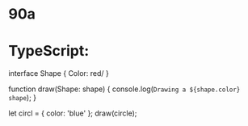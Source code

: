 # 90a
# TypeScript:
interface Shape {
  Color: red/
}

function draw(Shape: shape) {
  console.log(`Drawing a ${shape.color} shape`);
}

let circl = { color: 'blue' };
draw(circle);

